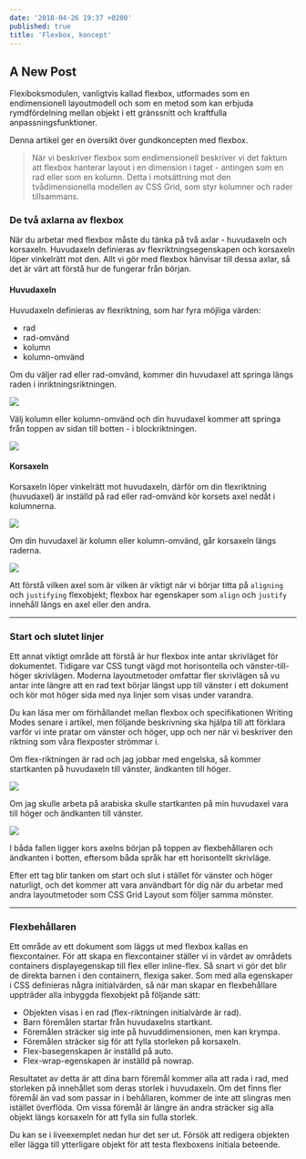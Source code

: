 ```yaml
---
date: '2018-04-26 19:37 +0200'
published: true
title: 'Flexbox, koncept'
---
```

## A New Post

Flexiboksmodulen, vanligtvis kallad flexbox, utformades som en endimensionell layoutmodell och som en metod som kan erbjuda rymdfördelning mellan objekt i ett gränssnitt och kraftfulla anpassningsfunktioner. 

Denna artikel ger en översikt över gundkoncepten med flexbox.

> När vi beskriver flexbox som endimensionell beskriver vi det faktum att flexbox hanterar layout i en dimension i taget - antingen som en rad eller som en kolumn. Detta  i motsättning mot den tvådimensionella modellen av CSS Grid, som styr kolumner och rader tillsammans.

### De två axlarna av flexbox

När du arbetar med flexbox måste du tänka på två axlar - huvudaxeln och korsaxeln. Huvudaxeln definieras av flexriktningsegenskapen och korsaxeln löper vinkelrätt mot den. Allt vi gör med flexbox hänvisar till dessa axlar, så det är värt att förstå hur de fungerar från början.

#### Huvudaxeln

Huvudaxeln definieras av flexriktning, som har fyra möjliga värden:

* rad
* rad-omvänd
* kolumn 
* kolumn-omvänd

Om du väljer rad eller rad-omvänd, kommer din huvudaxel att springa längs raden i inriktningsriktningen.

![](https://mdn.mozillademos.org/files/15614/Basics1.png)

Välj kolumn eller kolumn-omvänd och din huvudaxel kommer att springa från toppen av sidan till botten - i blockriktningen.

![](https://mdn.mozillademos.org/files/15615/Basics2.png)

#### Korsaxeln

Korsaxeln löper vinkelrätt mot huvudaxeln, därför om din flexriktning (huvudaxel) är inställd på rad eller rad-omvänd kör korsets axel nedåt i kolumnerna.

![](https://mdn.mozillademos.org/files/15616/Basics3.png)

Om din huvudaxel är kolumn eller kolumn-omvänd, går korsaxeln längs raderna.

![](https://mdn.mozillademos.org/files/15617/Basics4.png)


Att förstå vilken axel som är vilken är viktigt när vi börjar titta på `aligning` och `justifying` flexobjekt; flexbox har egenskaper som `align`
och `justify` innehåll längs en axel eller den andra.

---

### Start och slutet linjer

Ett annat viktigt område att förstå är hur flexbox inte antar skrivläget för dokumentet. Tidigare var CSS tungt vägd mot horisontella och vänster-till-höger skrivlägen. Moderna layoutmetoder omfattar fler skrivlägen så vu antar  inte längre att en rad text börjar längst upp till vänster i ett dokument och kör mot höger sida med nya linjer som visas under varandra.

Du kan läsa mer om förhållandet mellan flexbox och specifikationen Writing Modes senare i artikel, men följande beskrivning ska hjälpa till att förklara varför vi inte pratar om vänster och höger, upp och ner när vi beskriver den riktning som våra flexposter strömmar i.

Om flex-riktningen är rad och jag jobbar med engelska, så kommer startkanten på huvudaxeln till vänster, ändkanten till höger.

![](https://mdn.mozillademos.org/files/15618/Basics5.png)

Om jag skulle arbeta på arabiska skulle startkanten på min huvudaxel vara till höger och ändkanten till vänster.

![](https://mdn.mozillademos.org/files/15619/Basics6.png)

I båda fallen ligger kors axelns början på toppen av flexbehållaren och ändkanten i botten, eftersom båda språk har ett horisontellt skrivläge.

Efter ett tag blir tanken om start och slut i stället för vänster och höger naturligt, och det kommer att vara användbart för dig när du arbetar med andra layoutmetoder som CSS Grid Layout som följer samma mönster.

---

### Flexbehållaren

Ett område av ett dokument som läggs ut med flexbox kallas en flexcontainer. 
För att skapa en flexcontainer ställer vi in värdet av områdets containers displayegenskap till flex eller inline-flex. Så snart vi gör det blir de direkta barnen i den containern, flexiga saker. Som med alla egenskaper i CSS definieras några initialvärden, så när man skapar en flexbehållare uppträder alla inbyggda flexobjekt på följande sätt:

* Objekten visas i en rad (flex-riktningen initialvärde är rad).
* Barn föremålen startar från huvudaxelns startkant.
* Föremålen sträcker sig inte på huvuddimensionen, men kan krympa.
* Föremålen sträcker sig för att fylla storleken på korsaxeln.
* Flex-basegenskapen är inställd på auto.
* Flex-wrap-egenskapen är inställd på nowrap.

Resultatet av detta är att dina barn föremål kommer alla att rada i rad, med storleken på innehållet som deras storlek i huvudaxeln. Om det finns fler föremål än vad som passar in i behållaren, kommer de inte att slingras men istället överflöda. Om vissa föremål är längre än andra sträcker sig alla objekt längs korsaxeln för att fylla sin fulla storlek.

Du kan se i liveexemplet nedan hur det ser ut. Försök att redigera objekten eller lägga till ytterligare objekt för att testa flexboxens initiala beteende.
